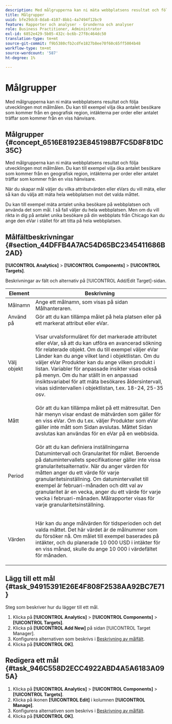 ```yaml
---
description: Med målgrupperna kan ni mäta webbplatsens resultat och följa utvecklingen mot målmålen. Du kan till exempel vilja öka antalet besökare som kommer från en geografisk region, intäkterna per order eller antalet träffar som kommer från en viss hänvisare.
title: Målgrupper
uuid: bfe29dc8-8da8-4107-8bb1-4a7494f12bc9
feature: Rapporter och analyser - Grunderna och analyser
role: Business Practitioner, Administrator
exl-id: 6852e429-5b05-432c-bc6b-27f8c464dc50
translation-type: tm+mt
source-git-commit: f9b5380cfb2cdfe1827b8ee70f60c65ff5004b48
workflow-type: tm+mt
source-wordcount: '587'
ht-degree: 1%

---
```


# Målgrupper

Med målgrupperna kan ni mäta webbplatsens resultat och följa utvecklingen mot målmålen. Du kan till exempel vilja öka antalet besökare som kommer från en geografisk region, intäkterna per order eller antalet träffar som kommer från en viss hänvisare.

## Målgrupper {#concept_6516E81923E845198B7FC5D8F81DC35C}

Med målgrupperna kan ni mäta webbplatsens resultat och följa utvecklingen mot målmålen. Du kan till exempel vilja öka antalet besökare som kommer från en geografisk region, intäkterna per order eller antalet träffar som kommer från en viss hänvisare.

När du skapar mål väljer du vilka attributvärden eller eVars du vill mäta, eller så kan du välja att mäta hela webbplatsen mot det valda måttet.

Du kan till exempel mäta antalet unika besökare på webbplatsen och använda det som mål. I så fall väljer du hela webbplatsen. Men om du vill rikta in dig på antalet unika besökare på din webbplats från Chicago kan du ange den eVar i stället för att titta på hela webbplatsen.

## Målfältbeskrivningar {#section_44DFFB4A7AC54D65BC2345411686B2AD}

**[!UICONTROL Analytics]** > **[!UICONTROL Components]** > **[!UICONTROL Targets]**.

Beskrivningar av fält och alternativ på [!UICONTROL Add/Edit Target]-sidan.

<table id="table_E08728BECC204DF59F0AC99957A68CAE"> 
 <thead> 
  <tr> 
   <th colname="col1" class="entry"> Element </th> 
   <th colname="col2" class="entry"> Beskrivning </th> 
  </tr> 
 </thead>
 <tbody> 
  <tr> 
   <td colname="col1"> Målnamn </td> 
   <td colname="col2">Ange ett målnamn, som visas på sidan <span class="wintitle"> Målhanteraren</span>. </td> 
  </tr> 
  <tr> 
   <td colname="col1"> Använd på </td> 
   <td colname="col2"> Gör att du kan tillämpa målet på hela platsen eller på ett markerat attribut eller eVar. </td> 
  </tr> 
  <tr> 
   <td colname="col1"> Välj objekt </td> 
   <td colname="col2"> <p>Visar urvalsformuläret för det markerade attributet eller eVar, så att du kan utföra en avancerad sökning för relaterade objekt. Om du till exempel väljer eVar <span class="uicontrol"> Länder</span> kan du ange vilket land i objektlistan. Om du väljer eVar <span class="uicontrol"> Produkter</span> kan du ange vilken produkt i listan. Variabler för anpassade insikter visas också på menyn. Om du har ställt in en anpassad insiktsvariabel för att mäta besökares åldersintervall, visas sidintervallen i objektlistan, t.ex. 18-24, 25-35 osv. </p> </td> 
  </tr> 
  <tr> 
   <td colname="col1"> Mått </td> 
   <td colname="col2">Gör att du kan tillämpa målet på ett mätresultat. Den här menyn visar endast de mätvärden som gäller för en viss eVar. Om du t.ex. väljer <span class="uicontrol"> Produkter</span> som eVar gäller inte mått som <span class="uicontrol"> Sidan avslutas</span>. Måttet <span class="uicontrol"> Sidan avslutas</span> kan användas för en eVar på en webbsida. </td> 
  </tr> 
  <tr> 
   <td colname="col1"> Period </td> 
   <td colname="col2"> <p>Gör att du kan definiera inställningarna <span class="uicontrol"> Datumintervall</span> och <span class="uicontrol"> Granularitet</span> för målet. Beroende på datumintervallets specifikationer gäller inte vissa granularitetsalternativ. När du anger värden för måtten anger du ett värde för varje granularitetsinställning. Om datumintervallet till exempel är februari-månaden och ditt val av granularitet är en vecka, anger du ett värde för varje vecka i februari-månaden. Målrapporter visas för varje granularitetsinställning. </p> </td> 
  </tr> 
  <tr> 
   <td colname="col1"> Värden </td> 
   <td colname="col2"> <p>Här kan du ange målvärden för tidsperioden och det valda måttet. Det här värdet är de målnummer som du försöker nå. Om målet till exempel baserades på intäkter, och du planerade 10 000 USD i intäkter för en viss månad, skulle du ange 10 000 i värdefältet för månaden. </p> </td> 
  </tr> 
 </tbody> 
</table>

## Lägg till ett mål {#task_94915391E26E4F808F2538AA92BC7E71}

Steg som beskriver hur du lägger till ett mål.

<!-- 

t_add_a_target.xml

 -->

1. Klicka på **[!UICONTROL Analytics]** > **[!UICONTROL Components]** > **[!UICONTROL Targets]**.
1. Klicka på **[!UICONTROL Add New]** på sidan [!UICONTROL Target Manager].
1. Konfigurera alternativen som beskrivs i [Beskrivning av målfält](/help/analyze/reports-analytics/targets.md#section_44DFFB4A7AC54D65BC2345411686B2AD).
1. Klicka på **[!UICONTROL OK]**.

## Redigera ett mål {#task_946C558D2ECC4922ABD4A5A6183A095A}

1. Klicka på **[!UICONTROL Analytics]** > **[!UICONTROL Components]** > **[!UICONTROL Targets]**.
1. Klicka på ikonen **[!UICONTROL Edit]** i kolumnen **[!UICONTROL Manage]**.
1. Konfigurera alternativen som beskrivs i [Beskrivning av målfält](/help/analyze/reports-analytics/targets.md#section_44DFFB4A7AC54D65BC2345411686B2AD).
1. Klicka på **[!UICONTROL OK]**.
